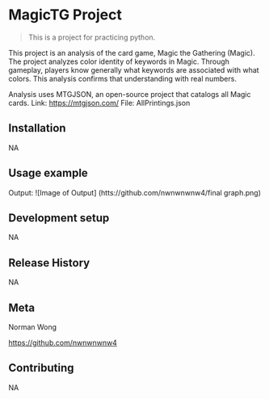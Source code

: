 # MagicTG Project
> This is a project for practicing python. 

This project is an analysis of the card game, Magic the Gathering (Magic). The project analyzes color identity of keywords in Magic. Through gameplay, players know generally what keywords are associated with what colors. This analysis confirms that understanding with real numbers.

Analysis uses MTGJSON, an open-source project that catalogs all Magic cards.
Link: https://mtgjson.com/
File: AllPrintings.json

## Installation

NA

## Usage example

Output:
![Image of Output]
(htts://github.com/nwnwnwnw4/final graph.png)

## Development setup

NA

## Release History

NA

## Meta

Norman Wong 

https://github.com/nwnwnwnw4

## Contributing

NA
